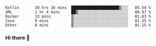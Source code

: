 <!--START_SECTION:waka-->

```text
Kotlin       10 hrs 16 mins  █████████████████████▒░░░   85.54 %
XML          1 hr 4 mins     ██▒░░░░░░░░░░░░░░░░░░░░░░   08.97 %
Docker       13 mins         ▒░░░░░░░░░░░░░░░░░░░░░░░░   01.83 %
Java         9 mins          ▒░░░░░░░░░░░░░░░░░░░░░░░░   01.35 %
Other        8 mins          ▒░░░░░░░░░░░░░░░░░░░░░░░░   01.15 %
```

<!--END_SECTION:waka-->

### Hi there 👋

<!--
**DnC275/DnC275** is a ✨ _special_ ✨ repository because its `README.md` (this file) appears on your GitHub profile.

Here are some ideas to get you started:

- 🔭 I’m currently working on ...
- 🌱 I’m currently learning ...
- 👯 I’m looking to collaborate on ...
- 🤔 I’m looking for help with ...
- 💬 Ask me about ...
- 📫 How to reach me: ...
- 😄 Pronouns: ...
- ⚡ Fun fact: ...
-->
